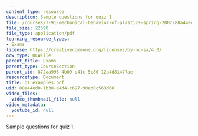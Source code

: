 ```yaml
---
content_type: resource
description: Sample questions for quiz 1.
file: /courses/3-91-mechanical-behavior-of-plastics-spring-2007/88a44ed01b38e4d4c69790eb0c563d68_q1_examples.pdf
file_size: 22590
file_type: application/pdf
learning_resource_types:
- Exams
license: https://creativecommons.org/licenses/by-nc-sa/4.0/
ocw_type: OCWFile
parent_title: Exams
parent_type: CourseSection
parent_uid: 872aa993-4b09-e41c-5c80-12a4d81477ae
resourcetype: Document
title: q1_examples.pdf
uid: 88a44ed0-1b38-e4d4-c697-90eb0c563d68
video_files:
  video_thumbnail_file: null
video_metadata:
  youtube_id: null
---
```

Sample questions for quiz 1.